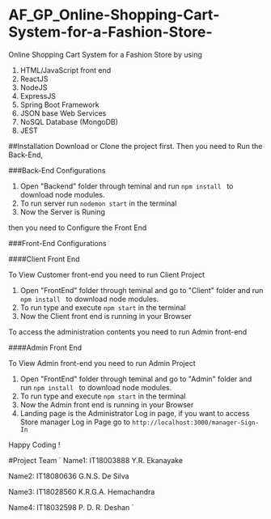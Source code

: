 # AF_GP_Online-Shopping-Cart-System-for-a-Fashion-Store-
Online Shopping Cart System for a Fashion Store by using 
1. HTML/JavaScript front end     
2. ReactJS   
3. NodeJS     
4. ExpressJS     
5. Spring Boot Framework     
6. JSON base Web Services     
7. NoSQL Database (MongoDB) 
8. JEST 

##Installation 
Download or Clone the project first. Then you need to Run the Back-End,

###Back-End Configurations
1. Open "Backend" folder through teminal and run `npm install ` to download node modules.
2. To run server run `nodemon start` in the terminal
3. Now the Server is Runing

then you need to Configure the Front End

###Front-End Configurations

####Client Front End

To View Customer front-end you need to run Client Project 
1. Open "FrontEnd" folder through teminal and go to "Client" folder and run `npm install ` to download node modules.
2. To run type and execute `npm start` in the terminal
3. Now the Client front end is running in your Browser

To access the administration contents you need to run Admin front-end 

####Admin Front End

To View Admin front-end you need to run Admin Project 
1. Open "FrontEnd" folder through teminal and go to "Admin" folder and run `npm install ` to download node modules.
2. To run type and execute `npm start` in the terminal
3. Now the Admin front end is running in your Browser
4. Landing page is the Administrator Log in page, if you want to access Store manager Log in Page go to `http://localhost:3000/manager-Sign-In`

Happy Coding !

#Project Team
` Name1: IT18003888 Y.R. Ekanayake

 Name2: IT18080636 G.N.S. De Silva

 Name3: IT18028560 K.R.G.A. Hemachandra

 Name4: IT18032598 P. D. R. Deshan
`
